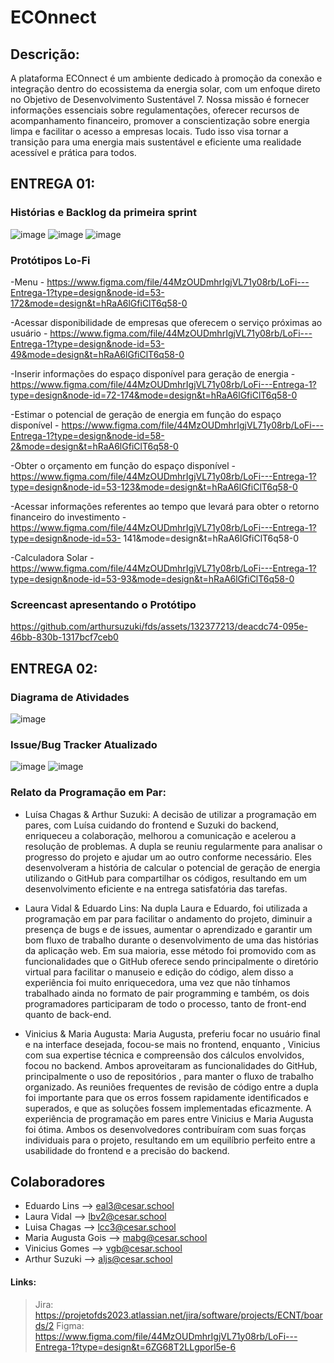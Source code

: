 # ECOnnect #

## Descrição:

A plataforma ECOnnect é um ambiente dedicado à promoção da conexão e integração dentro do ecossistema da energia solar, com um enfoque direto no Objetivo de Desenvolvimento Sustentável 7. Nossa missão é fornecer informações essenciais sobre regulamentações, oferecer recursos de acompanhamento financeiro, promover a conscientização sobre energia limpa e facilitar o acesso a empresas locais. Tudo isso visa tornar a transição para uma energia mais sustentável e eficiente uma realidade acessível e prática para todos.

## ENTREGA 01: 

### Histórias e Backlog da primeira sprint

![image](https://github.com/arthursuzuki/fds/assets/132377213/b70f138b-942b-49ba-8725-acd2613d61db)
![image](https://github.com/arthursuzuki/fds/assets/132377213/6801361f-e3b5-4b91-a561-12cab8907c1d)
![image](https://github.com/arthursuzuki/fds/assets/132377213/82576ec0-a457-43fd-b0fc-d00d42b0fd3c)


### Protótipos Lo-Fi

-Menu - https://www.figma.com/file/44MzOUDmhrIgjVL71y08rb/LoFi---Entrega-1?type=design&node-id=53-172&mode=design&t=hRaA6lGfiClT6q58-0

-Acessar disponibilidade de empresas que oferecem o serviço próximas ao usuário - https://www.figma.com/file/44MzOUDmhrIgjVL71y08rb/LoFi---Entrega-1?type=design&node-id=53-49&mode=design&t=hRaA6lGfiClT6q58-0

-Inserir informações do espaço disponível para geração de energia - https://www.figma.com/file/44MzOUDmhrIgjVL71y08rb/LoFi---Entrega-1?type=design&node-id=72-174&mode=design&t=hRaA6lGfiClT6q58-0

-Estimar o potencial de geração de energia em função do espaço disponível - https://www.figma.com/file/44MzOUDmhrIgjVL71y08rb/LoFi---Entrega-1?type=design&node-id=58-2&mode=design&t=hRaA6lGfiClT6q58-0

-Obter o orçamento em função do espaço disponível - https://www.figma.com/file/44MzOUDmhrIgjVL71y08rb/LoFi---Entrega-1?type=design&node-id=53-123&mode=design&t=hRaA6lGfiClT6q58-0

-Acessar informações referentes ao tempo que levará para obter o retorno financeiro do investimento - https://www.figma.com/file/44MzOUDmhrIgjVL71y08rb/LoFi---Entrega-1?type=design&node-id=53-
141&mode=design&t=hRaA6lGfiClT6q58-0

-Calculadora Solar - https://www.figma.com/file/44MzOUDmhrIgjVL71y08rb/LoFi---Entrega-1?type=design&node-id=53-93&mode=design&t=hRaA6lGfiClT6q58-0

### Screencast apresentando o Protótipo

https://github.com/arthursuzuki/fds/assets/132377213/deacdc74-095e-46bb-830b-1317bcf7ceb0



## ENTREGA 02:

### Diagrama de Atividades
![image](https://github.com/arthursuzuki/ECOnnect/assets/129343931/0ec163da-de13-436d-871e-78a5f1693577)

### Issue/Bug Tracker Atualizado
![image](https://github.com/arthursuzuki/ECOnnect/assets/129343931/2904360c-5dec-45e4-b5b6-0f23c89c6743)
![image](https://github.com/arthursuzuki/ECOnnect/assets/129343931/748dd10a-a0fd-41e3-8462-d254e1122fe9)

### Relato da Programação em Par:

* Luísa Chagas & Arthur Suzuki: A decisão de utilizar a programação em pares, com Luísa cuidando do frontend e Suzuki do backend, enriqueceu a colaboração, melhorou a comunicação e acelerou a resolução de problemas. A dupla se reuniu regularmente para analisar o progresso do projeto e ajudar um ao outro conforme necessário. Eles desenvolveram a história de calcular o potencial de geração de energia utilizando o GitHub para compartilhar os códigos, resultando em um desenvolvimento eficiente e na entrega satisfatória das tarefas.

* Laura Vidal & Eduardo Lins:
Na dupla Laura e Eduardo, foi utilizada a programação em par para facilitar o andamento do projeto, diminuir a presença de bugs e de issues, aumentar o aprendizado e garantir um bom fluxo de trabalho durante o desenvolvimento de uma das histórias da aplicação web. Em sua maioria, esse método foi promovido com as funcionalidades que o GitHub oferece sendo principalmente o diretório virtual para facilitar o manuseio e edição do código, alem disso a experiência foi muito enriquecedora, uma vez que não tínhamos trabalhado ainda no formato de pair programming e também, os dois programadores participaram de todo o processo, tanto de front-end quanto de back-end.

* Vinicius & Maria Augusta: Maria Augusta, preferiu focar no usuário final e na interface desejada, focou-se mais no frontend, enquanto , Vinicius com sua expertise técnica e compreensão dos cálculos envolvidos, focou no backend.
Ambos aproveitaram as funcionalidades do GitHub, principalmente o uso de repositórios , para manter o fluxo de trabalho organizado. As reuniões frequentes de revisão de código entre a dupla foi importante para que os erros fossem rapidamente identificados e superados, e que as soluções fossem implementadas eficazmente.
A experiência de programação em pares entre Vinicius e Maria Augusta foi ótima. Ambos os desenvolvedores contribuíram com suas forças individuais para o projeto, resultando em um equilíbrio perfeito entre a usabilidade do frontend e a precisão do backend.


## Colaboradores
* Eduardo Lins --> eal3@cesar.school
* Laura Vidal --> lbv2@cesar.school
* Luisa Chagas --> lcc3@cesar.school
* Maria Augusta Gois --> mabg@cesar.school
* Vinicius Gomes --> vgb@cesar.school
* Arthur Suzuki --> aljs@cesar.school

#### Links:
> Jira: https://projetofds2023.atlassian.net/jira/software/projects/ECNT/boards/2
> Figma: https://www.figma.com/file/44MzOUDmhrIgjVL71y08rb/LoFi---Entrega-1?type=design&t=6ZG68T2LLgporl5e-6
